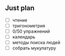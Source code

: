 ## Just plan
- [ ] чтение
- [ ] тригонометрия
- [ ] 0/50 упражнений 
- [ ] календарь
- [ ] методы поиска людей
- [ ] собрать мукулатуру
